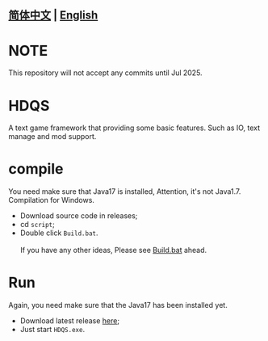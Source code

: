 ## [简体中文](https://github.com/W-Ray-Elementary/HDQS/blob/master/README.md) | [English](https://github.com/W-Ray-Elementary/HDQS/blob/master/README_en-us.md)
# NOTE
This repository will not accept any commits until Jul 2025.
# HDQS
A text game framework that providing some basic features. Such as IO, text manage and mod support.
# compile
You need make sure that Java17 is installed, Attention, it's not Java1.7. \
Compilation for Windows.
* Download source code in releases;
* cd `script`;
* Double click `Build.bat`. \
\
  If you have any other ideas, Please see [Build.bat](script/Build.bat) ahead.
# Run
Again, you need make sure that the Java17 has been installed yet.
* Download latest release [here](https://github.com/W-Ray-Elementary/HDQS/releases);
* Just start `HDQS.exe`.